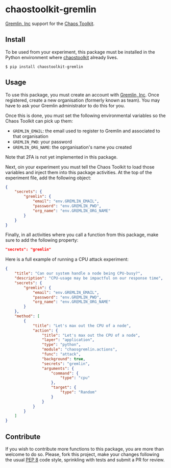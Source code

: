 # chaostoolkit-gremlin

[Gremlin, Inc][gremlin] support for the [Chaos Toolkit][chaostoolkit].

[gremlin]: https://gremlininc.com/
[chaostoolkit]: http://chaostoolkit.org/

## Install

To be used from your experiment, this package must be installed in the Python
environment where [chaostoolkit][] already lives.

[chaostoolkit]: https://github.com/chaostoolkit/chaostoolkit

```
$ pip install chaostoolkit-gremlin
```

## Usage

To use this package, you must create an account with [Gremlin, Inc][gremlin].
Once registered, create a new organisation (formerly known as team). You may
have to ask your Gremlin administrator to do this for you.

Once this is done, you must set the following environmental variables
so the Chaos Toolkit can pick up them:

* `GREMLIN_EMAIL`: the email used to register to Gremlin and associated to that
  organisation
* `GREMLIN_PWD`: your password
* `GREMLIN_ORG_NAME`: the oprganisation's name you created

Note that 2FA is not yet implemented in this package.

Next, oin your experiment you must tell the Chaos Toolkit to load those
variables and inject them into this package activities. At the top of the
experiment file, add the following object:

```json
{
    "secrets": {
        "gremlin": {
            "email": "env.GREMLIN_EMAIL",
            "password": "env.GREMLIN_PWD",
            "org_name": "env.GREMLIN_ORG_NAME"
        }
    }
}
```

Finally, in all activities where you call a function from this package, make
sure to add the following property:

```json
"secrets": "gremlin"
```

Here is a full example of running a CPU attack experiment:

```json
{
    "title": "Can our system handle a node being CPU-busy?",
    "description": "CPU-usage may be impactful on our response time",
    "secrets": {
        "gremlin": {
            "email": "env.GREMLIN_EMAIL",
            "password": "env.GREMLIN_PWD",
            "org_name": "env.GREMLIN_ORG_NAME"
        }
    },
    "method": [
        {
            "title": "Let's max out the CPU of a node",
            "action": {
                "title": "Let's max out the CPU of a node",
                "layer": "application",
                "type": "python",
                "module": "chaosgremlin.actions",
                "func": "attack",
                "background": true,
                "secrets": "gremlin",
                "arguments": {
                    "command": {
                        "type": "cpu"
                    },
                    "target": {
                        "type": "Random"
                    }
                }
            }
        }
    ]
}
```

## Contribute

If you wish to contribute more functions to this package, you are more than
welcome to do so. Please, fork this project, make your changes following the
usual [PEP 8][pep8] code style, sprinkling with tests and submit a PR for
review.

[pep8]: https://pycodestyle.readthedocs.io/en/latest/
